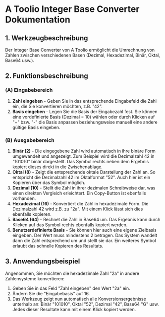 # A Toolio Integer Base Converter Dokumentation

## 1. Werkzeugbeschreibung

Der Integer Base Converter von A Toolio ermöglicht die Umrechnung von Zahlen zwischen verschiedenen Basen (Dezimal, Hexadezimal, Binär, Oktal, Base64 usw.).

## 2. Funktionsbeschreibung

### (A) Eingabebereich

1. **Zahl eingeben** - Geben Sie in das entsprechende Eingabefeld die Zahl ein, die Sie konvertieren möchten, z.B. "42".
2. **Basis eingeben** - Legen Sie die Basis der Eingabezahl fest. Sie können eine vordefinierte Basis (Dezimal = 10) wählen oder durch Klicken auf "+" bzw. "-" die Basis anpassen beziehungsweise manuell eine andere gültige Basis eingeben.

### (B) Ausgabebereich

1. **Binär (2)** - Die eingegebene Zahl wird automatisch in ihre binäre Form umgewandelt und angezeigt. Zum Beispiel wird die Dezimalzahl 42 in "101010" binär dargestellt. Das Symbol rechts neben dem Ergebnis kopiert dieses direkt in die Zwischenablage.
2. **Oktal (8)** - Zeigt die entsprechende oktale Darstellung der Zahl an. So entspricht die Dezimalzahl 42 im Oktalformat "52". Auch hier ist ein Kopieren über das Symbol möglich.
3. **Dezimal (10)** - Stellt die Zahl in ihrer dezimalen Schreibweise dar, was einen direkten Vergleich erleichtert. Ein Copy-Button ist ebenfalls vorhanden.
4. **Hexadezimal (16)** - Konvertiert die Zahl in hexadezimale Form. Die Dezimalzahl 42 wird z.B. zu "2a". Mit einem Klick lässt sich dies ebenfalls kopieren.
5. **Base64 (64)** - Rechnet die Zahl in Base64 um. Das Ergebnis kann durch Klicken auf das Symbol rechts ebenfalls kopiert werden.
6. **Benutzerdefinierte Basis** - Sie können hier auch eine eigene Zielbasis eingeben. Der Wert muss mindestens 2 betragen. Das System wandelt dann die Zahl entsprechend um und stellt sie dar. Ein weiteres Symbol erlaubt das schnelle Kopieren des Resultats.

## 3. Anwendungsbeispiel

Angenommen, Sie möchten die hexadezimale Zahl "2a" in andere Zahlensysteme konvertieren:

1. Geben Sie in das Feld "Zahl eingeben" den Wert "2a" ein.
2. Ändern Sie die "Eingabebasis" auf 16.
3. Das Werkzeug zeigt nun automatisch alle Konversionsergebnisse unterhalb an: Binär "101010", Oktal "52", Dezimal "42", Base64 "G" usw. Jedes dieser Resultate kann mit einem Klick kopiert werden.